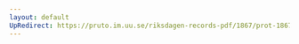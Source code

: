 ```yaml
---
layout: default
UpRedirect: https://pruto.im.uu.se/riksdagen-records-pdf/1867/prot-1867--fk--227/prot-1867--fk--227_023.pdf
---
```

